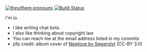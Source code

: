 <!-- badges credit: Pandentia/Pandentia -->
[![they/them pronouns](https://img.shields.io/badge/pronouns-they%2Fthem-ff69b4)](https://pronoun.is/they/them/.../themselves)
[![Build Status](https://img.shields.io/badge/build-failing-red)](https://cloud.drone.io/ioistired/ioistired)

I'm io.

- I like writing chat bots. 
- I also like thinking about copyright law
- You can reach me at the email address listed in my commits
- pfp credit: album cover of [Newlove by Sewerslvt](https://sewerslvt.bandcamp.com/album/newlove) (CC-BY 3.0)

